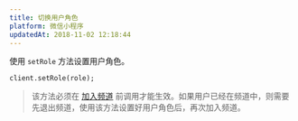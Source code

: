 ```yaml
---
title: 切换用户角色
platform: 微信小程序
updatedAt: 2018-11-02 12:18:44
---
```


使用 `setRole` 方法设置用户角色。

```
client.setRole(role);
```

> 该方法必须在 [加入频道](./join_live_mini) 前调用才能生效。如果用户已经在频道中，则需要先退出频道，使用该方法设置好用户角色后，再次加入频道。
